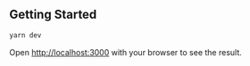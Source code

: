 ## Getting Started

```bash
yarn dev
```

Open [http://localhost:3000](http://localhost:3000) with your browser to see the result.
